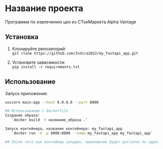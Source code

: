 # Название проекта
Программа по извлечению цен из СТокМаркета Alpha Vantage

## Установка

1. Клонируйте репозиторий:  
   `git clone https://github.com/Indira2022/my_fastapi_app.git`

2. Установите зависимости:  
   `pip install -r requirements.txt`

## Использование

Запуск приложения:
```bash
uvicorn main:app --host 0.0.0.0 --port 8000

## Использование c Dockerfile 
Создание образа:
   `docker build -t название_образа .`

Запуск контейнера, название контейнера: my_fastapi_app
   `docker run -d -p 8000:8000 --name my_fastapi_app my_fastapi_app`

## После того как контейнер запущен, приложение будет доступно по адресу http://localhost:8000.

